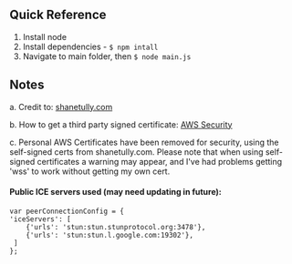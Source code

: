 ## Quick Reference 

1. Install node
2. Install dependencies - `$ npm intall`
3. Navigate to main folder, then `$ node main.js`

## Notes

a. Credit to: [shanetully.com](https://shanetully.com/2014/09/a-dead-simple-webrtc-example/) 

b. How to get a third party signed certificate:
[AWS Security](https://docs.aws.amazon.com/AWSEC2/latest/UserGuide/SSL-on-an-instance.html#ssl_certificate) 

c. Personal AWS Certificates have been removed for security, using the self-signed certs from shanetully.com. Please note that when using self-signed certificates a warning may appear, and I've had problems getting 'wss' to work without getting my own cert.

#### Public ICE servers used (may need updating in future): 

    var peerConnectionConfig = { 
    'iceServers': [
        {'urls': 'stun:stun.stunprotocol.org:3478'},
        {'urls': 'stun:stun.l.google.com:19302'},
     ]
    };
